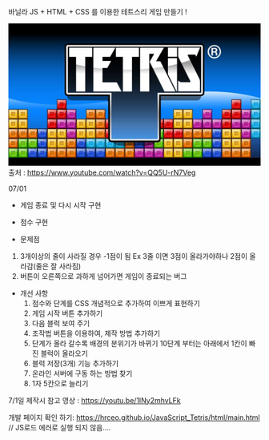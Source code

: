 바닐라 JS + HTML + CSS 를 이용한 테트스리 게임 만들기 !

![img.png](img.png)
출처 : https://www.youtube.com/watch?v=QQ5U-rN7Veg

07/01
 - 게임 종료 및 다시 시작 구현
 - 점수 구현
 
 - 문제점
  1. 3개이상의 줄이 사라질 경우 -1점이 됨
     Ex 3줄 이면 3점이 올라가야하나 2점이 올라감(줄은 잘 사라짐)
  2. 버튼이 오른쪽으로 과하게 넘어가면 게임이 종료되는 버그
     
- 개선 사항
  1. 점수와 단계를 CSS 개념적으로 추가하여 이쁘게 표현하기
  2. 게임 시작 버튼 추가하기
  3. 다음 블럭 보여 주기
  4. 조작법 버튼을 이용하여, 제작 방법 추가하기
  5. 단계가 올라 갈수록 배경의 분위기가 바뀌기
     10단계 부터는 아래에서 1칸이 빠진 블럭이 올라오기
  6. 블럭 저장(3개) 기능 추가하기 
  7. 온라인 서버에 구동 하는 방법 찾기
    8. 1자 5칸으로 늘리기
    
7/1일 제작시 참고 영상 :  https://youtu.be/1lNy2mhvLFk

개발 페이지 확인 하기: https://hrceo.github.io/JavaScript_Tetris/html/main.html
// JS로드 에러로 실행 되지 않음....